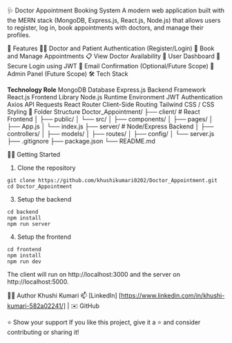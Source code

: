 🩺 Doctor Appointment Booking System
A modern web application built with the MERN stack (MongoDB, Express.js, React.js, Node.js) that allows users to register, log in, book appointments with doctors, and manage their profiles.

🚀 Features
🧑‍⚕️ Doctor and Patient Authentication (Register/Login)
📅 Book and Manage Appointments
📋 View Doctor Availability
👤 User Dashboard
🔐 Secure Login using JWT
📧 Email Confirmation (Optional/Future Scope)
🔧 Admin Panel (Future Scope)
🛠️ Tech Stack

**Technology	Role**
MongoDB	Database
Express.js	Backend Framework
React.js	Frontend Library
Node.js	Runtime Environment
JWT	Authentication
Axios	API Requests
React Router	Client-Side Routing
Tailwind CSS / CSS	Styling
📁 Folder Structure
Doctor_Appointment/ ├── client/ # React Frontend │ ├── public/ │ └── src/ │ ├── components/ │ ├── pages/ │ ├── App.js │ └── index.js ├── server/ # Node/Express Backend │ ├── controllers/ │ ├── models/ │ ├── routes/ │ ├── config/ │ └── server.js ├── .gitignore ├── package.json └── README.md

🧑‍💻 Getting Started
1. Clone the repository
```
git clone https://github.com/khushikumari0202/Doctor_Appointment.git
cd Doctor_Appointment
```
3. Setup the backend
```
cd backend
npm install
npm run server
```
4. Setup the frontend
```
cd frontend
npm install
npm run dev
```
The client will run on http://localhost:3000 and the server on http://localhost:5000.

🙋‍♀️ Author
Khushi Kumari 📫 [LinkedIn] [https://www.linkedin.com/in/khushi-kumari-582a02241/] | ✉️ GitHub

⭐️ Show your support
If you like this project, give it a ⭐️ and consider contributing or sharing it!
